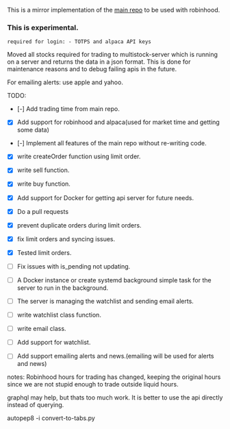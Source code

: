 
This is a mirror implementation of the [main repo](https://github.com/steveman1123/multiStonk) to be used with robinhood. 

### This is experimental.

    required for login: - TOTPS and alpaca API keys 
    

Moved all stocks required for trading to  multistock-server which is running on a server and returns the data in a json format. This is done for maintenance reasons and to debug failing apis in the future.

For emailing alerts: use apple and yahoo. 


TODO:

- [-]   Add trading time from main repo.
- [x] Add support for robinhood and alpaca(used for market time and getting some data)
- [-] Implement all features of the main repo without re-writing code.


- [x] write createOrder function using limit order.
- [x] write sell function.
- [x] write buy function.

- [x] Add support for Docker for getting api server for future needs.
- [x] Do a pull requests 

- [x] prevent duplicate orders during limit orders.
- [x] fix limit orders and syncing issues. 
- [x] Tested limit orders.


- [ ] Fix issues with is_pending not updating.
- [ ] A Docker instance or create systemd background simple task for the server to run in the background. 
- [ ] The server is managing the watchlist and sending email alerts.
- [ ] write watchlist class function.
- [ ] write email class.
- [ ] Add support for watchlist.

- [ ] Add support emailing alerts and news.(emailing will be used for alerts and news)










notes:
Robinhood hours for trading has changed, keeping the original hours since we are not stupid enough to trade outside liquid hours.

graphql may help, but thats too much work. It is better to use the api directly instead of querying.

autopep8 -i convert-to-tabs.py